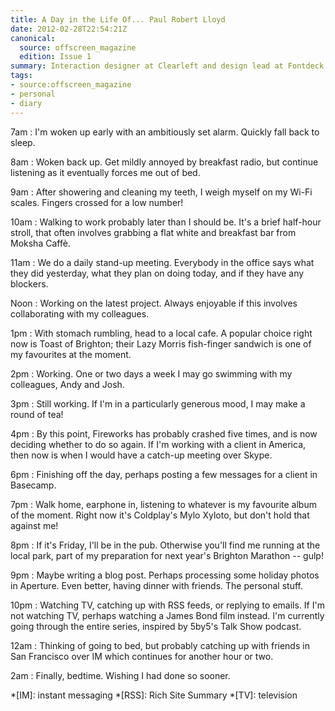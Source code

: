 ```yaml
---
title: A Day in the Life Of... Paul Robert Lloyd
date: 2012-02-28T22:54:21Z
canonical:
  source: offscreen_magazine
  edition: Issue 1
summary: Interaction designer at Clearleft and design lead at Fontdeck.
tags:
- source:offscreen_magazine
- personal
- diary
---
```

7am
: I'm woken up early with an ambitiously set alarm. Quickly fall back to sleep.

8am
: Woken back up. Get mildly annoyed by breakfast radio, but continue listening as it eventually forces me out of bed.

9am
: After showering and cleaning my teeth, I weigh myself on my Wi-Fi scales. Fingers crossed for a low number!

10am
: Walking to work probably later than I should be. It's a brief half-hour stroll, that often involves grabbing a flat white and breakfast bar from Moksha Caffè.

11am
: We do a daily stand-up meeting. Everybody in the office says what they did yesterday, what they plan on doing today, and if they have any blockers.

Noon
: Working on the latest project. Always enjoyable if this involves collaborating with my colleagues.

1pm
: With stomach rumbling, head to a local cafe. A popular choice right now is Toast of Brighton; their Lazy Morris fish-finger sandwich is one of my favourites at the moment.

2pm
: Working. One or two days a week I may go swimming with my colleagues, Andy and Josh.

3pm
: Still working. If I'm in a particularly generous mood, I may make a round of tea!

4pm
: By this point, Fireworks has probably crashed five times, and is now deciding whether to do so again. If I'm working with a client in America, then now is when I would have a catch-up meeting over Skype.

6pm
: Finishing off the day, perhaps posting a few messages for a client in Basecamp.

7pm
: Walk home, earphone in, listening to whatever is my favourite album of the moment. Right now it's Coldplay's Mylo Xyloto, but don't hold that against me!

8pm
: If it's Friday, I'll be in the pub. Otherwise you'll find me running at the local park, part of my preparation for next year's Brighton Marathon -- gulp!

9pm
: Maybe writing a blog post. Perhaps processing some holiday photos in Aperture. Even better, having dinner with friends. The personal stuff.

10pm
: Watching TV, catching up with RSS feeds, or replying to emails. If I'm not watching TV, perhaps watching a James Bond film instead. I'm currently going through the entire series, inspired by 5by5's Talk Show podcast.

12am
: Thinking of going to bed, but probably catching up with friends in San Francisco over IM which continues for another hour or two.

2am
: Finally, bedtime. Wishing I had done so sooner.

*[IM]: instant messaging
*[RSS]: Rich Site Summary
*[TV]: television
